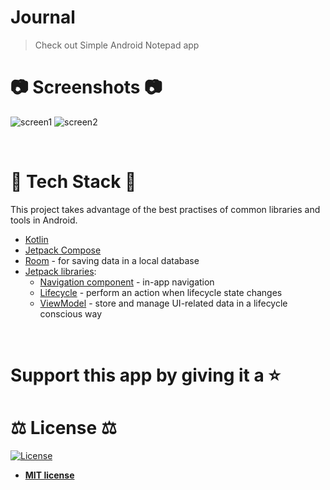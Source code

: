 # Journal
> Check out Simple Android Notepad app




# :camera: Screenshots :camera:
![screen1](https://user-images.githubusercontent.com/108513377/216398046-aa731378-1038-4bc6-980a-c6b99c72a366.png)
![screen2](https://user-images.githubusercontent.com/108513377/216398074-e623b236-1e8a-4e75-9d74-7ab960b85d6e.png)


<br>

# :rocket: Tech Stack :rocket:
This project takes advantage of the best practises of common libraries and tools in Android.
* [Kotlin](https://kotlinlang.org/)  
* [Jetpack Compose](https://developer.android.com/jetpack) 
* [Room](https://developer.android.com/training/data-storage/room) - for saving data in a local database
* [Jetpack libraries](https://developer.android.com/jetpack):
   * [Navigation component](https://developer.android.com/topic/libraries/architecture/navigation/) - in-app navigation
   * [Lifecycle](https://developer.android.com/topic/libraries/architecture/lifecycle) - perform an action when lifecycle state changes
   * [ViewModel](https://developer.android.com/topic/libraries/architecture/viewmodel) - store and manage UI-related data in a lifecycle conscious way


<br>
  
  
  
# Support this app by giving it a :star:





# :balance_scale: License :balance_scale:

[![License](https://img.shields.io/:license-mit-blue.svg?style=for-the-badge)](https://badges.mit-license.org)

- **[MIT license](LICENSE)**
